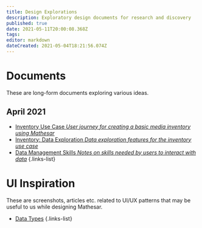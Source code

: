 ```yaml
---
title: Design Explorations
description: Exploratory design documents for research and discovery
published: true
date: 2021-05-11T20:00:08.368Z
tags: 
editor: markdown
dateCreated: 2021-05-04T18:21:56.074Z
---
```


# Documents
These are long-form documents exploring various ideas.

## April 2021
- [Inventory Use Case *User journey for creating a basic media inventory using Mathesar*](/design/exploration/use-cases/inventory-use-case)
- [Inventory: Data Exploration *Data exploration features for the inventory use case*](/design/exploration/inventory-data-exploration)
- [Data Management Skills *Notes on skills needed by users to interact with data*](/design/exploration/data-management-skills)
{.links-list}

# UI Inspiration
These are screenshots, articles etc. related to UI/UX patterns that may be useful to us while designing Mathesar.

- [Data Types](/design/exploration/data-types)
{.links-list}